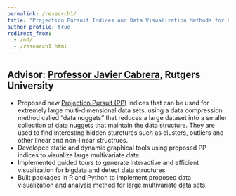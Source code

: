 ```yaml
---
permalink: /research1/
title: "Projection Pursuit Indices and Data Visualization Methods for Big Data"
author_profile: true
redirect_from: 
  - /md/
  - /research1.html
---
```



## Advisor: [Professor Javier Cabrera](https://statistics.rutgers.edu/people-pages/faculty/people/130-faculty/370-javier-cabrera), Rutgers University

* Proposed new [Projection Pursuit (PP)](https://en.wikipedia.org/wiki/Projection_pursuit) indices that can be used for extremely large multi-dimensional data sets, using a data compression method called “data nuggets” that reduces a large dataset into a smaller collection of data nuggets that maintain the data structure. They are used to find interesting hidden sturctures such as clusters, outliers and other linear and non-linear structrues.
* Developed static and dynamic graphical tools using proposed PP indices to visualize large multivariate data.
* Implemented guided tours to generate interactive and efficient visualization for bigdata and detect data structures
* Built packages in R and Python to implement proposed data visualization and analysis method for large multivariate data sets.
